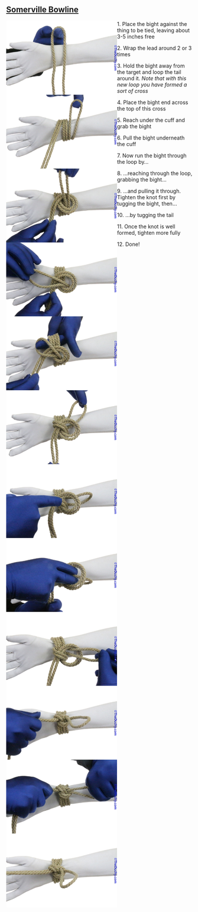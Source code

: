 ## [Somerville Bowline](https://www.theduchy.com/somerville-bowline/#core-technique-quick-overview)

<img src="assets/Sommerville-Bowline-01.jpg" align="left" height="200vh"> 1. Place the bight against the thing to be tied, leaving about 3-5 inches free 

<img src="assets/Sommerville-Bowline-02.jpg" align="left" height="200vh"> 2. Wrap the lead around 2 or 3 times

<img src="assets/Sommerville-Bowline-03.jpg" align="left" height="200vh"> 3. Hold the bight away from the target and loop the tail around it. _Note that with this new loop you have formed a sort of cross_

<img src="assets/Sommerville-Bowline-04.jpg" align="left" height="200vh"> 4. Place the bight end across the top of this cross

<img src="assets/Sommerville-Bowline-05.jpg" align="left" height="200vh"> 5. Reach under the cuff and grab the bight

<img src="assets/Sommerville-Bowline-06.jpg" align="left" height="200vh"> 6. Pull the bight underneath the cuff

<img src="assets/Sommerville-Bowline-07.jpg" align="left" height="200vh"> 7. Now run the bight through the loop by…

<img src="assets/Sommerville-Bowline-08.jpg" align="left" height="200vh"> 8. …reaching through the loop, grabbing the bight…

<img src="assets/Sommerville-Bowline-09.jpg" align="left" height="200vh"> 9. …and pulling it through. Tighten the knot first by tugging the bight, then…

<img src="assets/Sommerville-Bowline-10.jpg" align="left" height="200vh"> 10. …by tugging the tail

<img src="assets/Sommerville-Bowline-11.jpg" align="left" height="200vh"> 11. Once the knot is well formed, tighten more fully

<img src="assets/Sommerville-Bowline-12.jpg" align="left" height="200vh"> 12. Done!
